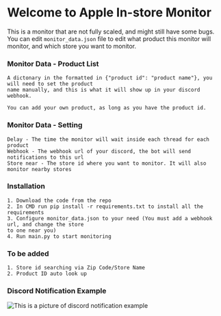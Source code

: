 # Welcome to Apple In-store Monitor

This is a monitor that are not fully scaled, and might still have some bugs. You can edit
```monitor_data.json``` file to edit what product this monitor will monitor, and which store you want to monitor.

### Monitor Data - Product List
```
A dictonary in the formatted in {"product id": "product name"}, you will need to set the product
name manually, and this is what it will show up in your discord webhook.

You can add your own product, as long as you have the product id.
```

### Monitor Data - Setting
```
Delay - The time the monitor will wait inside each thread for each product
Webhook - The webhook url of your discord, the bot will send notifications to this url
Store near - The store id where you want to monitor. It will also monitor nearby stores
```

### Installation
```
1. Download the code from the repo
2. In CMD run pip install -r requirements.txt to install all the requirements
3. Configure monitor_data.json to your need (You must add a webhook url, and change the store 
to one near you)
4. Run main.py to start monitoring
```

### To be added
```
1. Store id searching via Zip Code/Store Name
2. Product ID auto look up
```

### Discord Notification Example
![This is a picture of discord notification example]()

